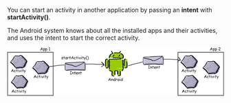 You can start an activity in another application by passing an **intent** with **startActivity()**.

The Android system knows about all the installed apps and their activities, and uses the intent to start the correct activity.


![](.guides/img/38diagram.png)